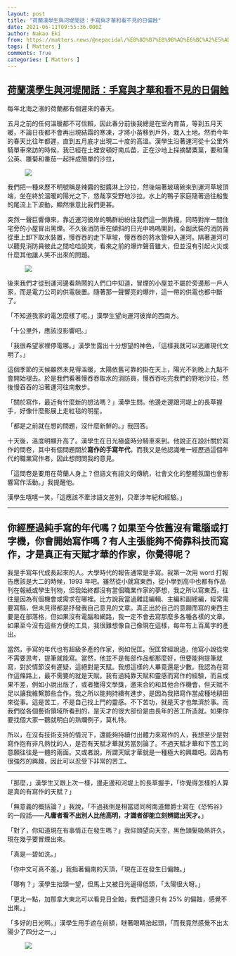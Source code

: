 ```yaml
---
layout: post
title: "荷蘭漢學生與河堤閒話：手寫與才華和看不見的日偏蝕"
date: 2021-06-11T09:55:36.000Z
author: Nakao Eki
from: https://matters.news/@nepacidal/%E8%8D%B7%E8%98%AD%E6%BC%A2%E5%AD%B8%E7%94%9F%E8%88%87%E6%B2%B3%E5%A0%A4%E9%96%92%E8%A9%B1-%E6%89%8B%E5%AF%AB%E8%88%87%E6%89%8D%E8%8F%AF%E5%92%8C%E7%9C%8B%E4%B8%8D%E8%A6%8B%E7%9A%84%E6%97%A5%E5%81%8F%E8%9D%95-bafyreidnoagqamyl2j6zru6wo2ou2dfabvsfchtxepqeruiggrqtjsxl2u
tags: [ Matters ]
comments: True
categories: [ Matters ]
---
```

<!--1623405336000-->
[荷蘭漢學生與河堤閒話：手寫與才華和看不見的日偏蝕](https://matters.news/@nepacidal/%E8%8D%B7%E8%98%AD%E6%BC%A2%E5%AD%B8%E7%94%9F%E8%88%87%E6%B2%B3%E5%A0%A4%E9%96%92%E8%A9%B1-%E6%89%8B%E5%AF%AB%E8%88%87%E6%89%8D%E8%8F%AF%E5%92%8C%E7%9C%8B%E4%B8%8D%E8%A6%8B%E7%9A%84%E6%97%A5%E5%81%8F%E8%9D%95-bafyreidnoagqamyl2j6zru6wo2ou2dfabvsfchtxepqeruiggrqtjsxl2u)
------

<div>
<p>每年北海之濱的荷蘭都有個遲來的春天。</p><p>五月之前的任何溫暖都不可信賴，因此春分前後我總是在室內育苗，等到五月天暖，不論日夜都不會再出現結霜的寒凍，才將小苗移到戶外，栽入土地。然而今年的春天比往年都遲，直到五月底才出現二十度的高溫。漢學生沿著運河從十公里外騎單車來訪的時候，我已經在土裡安頓好南瓜苗，正在沙地上採摘罌粟葉，要和蒲公英、雛菊和番茄一起拌成簡單的沙拉，</p><figure class="image"><img src="https://assets.matters.news/embed/61d308ed-2581-4efd-a982-9b0612420dca.jpeg" data-asset-id="61d308ed-2581-4efd-a982-9b0612420dca" referrerpolicy="no-referrer"><figcaption><span></span></figcaption></figure><p>我們把一種來歷不明號稱是辣醬的甜醬淋上沙拉，然後端著玻璃碗來到運河草坡頂端，坐在終於溫暖的陽光之下，悠哉享受野地沙拉。水上的鴨子家庭隨著過往船隻的尾流上下波動，顯然愜意比我們更甚。</p><p>突然一聲巨響傳來，靠近運河彼岸的鴨群紛紛往我們這一側靠攏，同時對岸一間住宅旁的小屋冒出黑煙。不久後消防車在傾斜的日光中嗚嗚開到，全副武裝的消防員從車上卸下取水裝置，慢吞吞的走下草坡，慢吞吞的將水管伸入運河。隔著運河可以聽見消防員彼此之間哈哈說笑，看來之前的爆炸聲音雖大，但並沒有引起火災或什麼其他讓人笑不出來的問題。</p><figure class="image"><img src="https://assets.matters.news/embed/a0283f0b-c515-4d39-b33a-324e85cf37fe.jpeg" data-asset-id="a0283f0b-c515-4d39-b33a-324e85cf37fe" referrerpolicy="no-referrer"><figcaption><span></span></figcaption></figure><p>後來我們才從到運河邊看熱鬧的人們口中知道，冒煙的小屋並不屬於旁邊那一戶人家，而是電力公司的供電裝置。隨著那一聲響亮的爆炸，這一帶的供電也都中斷了。</p><p>「不知道我家的電怎麼樣了呢。」漢學生望向運河彼岸的西南方。</p><p>「十公里外，應該沒影響吧。」</p><p>「我很希望家裡停電哪。」漢學生露出十分想望的神色，「這樣我就可以逃離現代文明了。」</p><p>這個季節的天候雖然未見得溫暖，太陽依舊可靠的掛在天上，陽光不到晚上九點不會開始褪去。於是我們看著慢吞吞取水的消防員，慢吞吞吃完我們的野地沙拉，然後慢吞吞的沿著運河往南散步。</p><p>「關於寫作，最近有什麼新的想法嗎？」漢學生問。他邊走邊跟河堤上的長草握手，好像什麼影展上走紅毯的明星。</p><p>「都是之前就在想的問題，沒什麼新鮮的。」我回答。</p><p>十天後，溫度明顯升高了。漢學生在日光極盛時分騎車來到。他說正在設計關於寫作的問卷，其中有個問題關於<strong>寫作的手寫年代</strong>，而我又是他認識唯一經歷過這個年代的職業寫作者，因此想問問我的意見。</p><p>「這問卷是要用在荷蘭人身上？但語文有語文的傳統，社會文化的整體氛圍也會影響寫作活動。」我提醒他。</p><p>漢學生嘻嘻一笑，「這應該不牽涉語文差別，只牽涉年紀和經驗。」</p><hr><h2>你經歷過純手寫的年代嗎？如果至今依舊沒有電腦或打字機，你會開始寫作嗎？有人主張能夠不倚靠科技而寫作，才是真正有天賦才華的作家，你覺得呢？</h2><p>我是手寫年代成長起來的人。大學時代的報告通常是手寫。我第一次用 word 打報告應該是大二的時候，1993 年吧。雖然從小就寫東西，從小學到高中也都有作品刊在報紙或學生刊物，但我始終都沒有當個職業作家的夢想，我之所以寫東西，往往是因為有個機會或需求在哪裡。比方說我當過雜誌編輯、主編和副總編，經常需要寫稿，但未見得都是抒發我自己意見的文章。真正出於自己的意願而寫的東西主要是在部落格，但如果沒有電腦和網路，我一定不會去寫那麼多各種各樣的文章。如果至今沒有這些方便的工具，我很難想像自己像現在這樣，每年有上百萬字的產出。</p><p>當然，手寫的年代也有超級多產的作家，例如倪匡。倪匡曾經說過，他寫小說從來不需要思考，提筆就能寫。當然，他並不是每部作品都那麼好，但要能夠提筆就寫，對於情節沒有遲疑，這絕對是天賦。我想這樣的人畢竟還是少數。我認為在寫作這條路上，最不需要的就是天賦。我有過純靠天賦和靈感而寫作的經驗，而且成果不差，例如小說出版了，或者獲得文學獎，邀來合約和其他合作機會，但天賦不足以讓我維繫那些合作。我之所以能夠持續有進步，是因為我把寫作當成種地耕田來從事。這是苦工，不是自己找上門的靈感。不下苦功，就是天才也無濟於事。而我們從各個藝術領域所看到的，是天才的很大部份是由長年的苦工所造就。如果你要找個大家一聽就明白的熟爛例子，莫札特。</p><p>所以，在沒有技術支持的情況下，還能夠持續付出體力來寫作的人，我想至少是對寫作抱有非凡熱忱的人，是否有天賦才華就另當別論了。不過天賦才華和下苦工的意願往往是一體的兩面。又或者說，所謂天賦才華就是一種極大的興趣吧。因為有很強烈的興趣，因此可以忍受下非常的苦工。</p><hr><p>「那麼，」漢學生又跟上次一樣，邊走邊和河堤上的長草握手，「你覺得怎樣的人算是真的有寫作的天賦？」</p><p>「無意義的概括論？」我說，「不過我倒是相當認同柯南道爾爵士寫在《恐怖谷》的一段話——<strong>凡庸者看不出別人比他高明，才識者卻能立刻辨認出天才。</strong>」</p><p>「對了，你知道現在有事情正在發生嗎？」我仰頭望向天空，黑色頭髮吸熱許久，現在幾乎要冒煙出來。</p><p>「真是一碧如洗。」</p><p>「你中文可真不差。」我指著偏南的天頂，「現在正在發生日偏蝕。」</p><p>「哪有？」漢學生抬頭一望，但馬上又被日光逼得低頭，「太陽很大呀。」</p><p>「更北一點，加那拿大東北可以看見日全蝕，我們這邊只有 25% 的偏蝕，感覺不出來。」</p><p>「多好的日光啊。」漢學生用手遮在前額，瞇著眼睛抬起頭，「而我竟然感覺不出太陽少了四分之一。」</p><figure class="image"><img src="https://assets.matters.news/embed/7d51911b-540c-4867-a6f3-94a2e91f6beb.jpeg" data-asset-id="7d51911b-540c-4867-a6f3-94a2e91f6beb" referrerpolicy="no-referrer"><figcaption><span></span></figcaption></figure><p><br></p>
</div>

